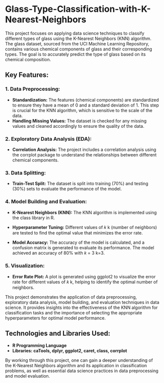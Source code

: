 # Glass-Type-Classification-with-K-Nearest-Neighbors
This project focuses on applying data science techniques to classify different types of glass using the K-Nearest Neighbors (KNN) algorithm. The glass dataset, sourced from the UCI Machine Learning Repository, contains various chemical components of glass and their corresponding types. The goal is to accurately predict the type of glass based on its chemical composition.

## Key Features:

### 1. Data Preprocessing:
- **Standardization:** The features (chemical components) are standardized to ensure they have a mean of 0 and a standard deviation of 1. This step is crucial for the KNN algorithm, which is sensitive to the scale of the data.
- **Handling Missing Values:** The dataset is checked for any missing values and cleaned accordingly to ensure the quality of the data.

### 2. Exploratory Data Analysis (EDA):

- **Correlation Analysis:** The project includes a correlation analysis using the corrplot package to understand the relationships between different chemical components.

### 3. Data Splitting:

- **Train-Test Split:** The dataset is split into training (70%) and testing (30%) sets to evaluate the performance of the model.

### 4. Model Building and Evaluation:
  
- **K-Nearest Neighbors (KNN):** The KNN algorithm is implemented using the class library in R.
- **Hyperparameter Tuning:** Different values of 
𝑘
k (number of neighbors) are tested to find the optimal value that minimizes the error rate.

- **Model Accuracy:** The accuracy of the model is calculated, and a confusion matrix is generated to evaluate its performance. The model achieved an accuracy of 80% with 
𝑘
=
3
k=3.

### 5. Visualization:

- **Error Rate Plot:** A plot is generated using ggplot2 to visualize the error rate for different values of 
𝑘
k, helping to identify the optimal number of neighbors.

This project demonstrates the application of data preprocessing, exploratory data analysis, model building, and evaluation techniques in data science. It provides insights into the effectiveness of the KNN algorithm for classification tasks and the importance of selecting the appropriate hyperparameters for optimal model performance.

## Technologies and Libraries Used:
- **R Programming Language**
- **Libraries: caTools, dplyr, ggplot2, caret, class, corrplot**

By working through this project, one can gain a deeper understanding of the K-Nearest Neighbors algorithm and its application in classification problems, as well as essential data science practices in data preprocessing and model evaluation. ​
